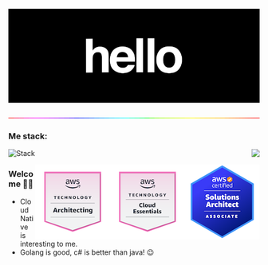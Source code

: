 

<p align="center">
  <img alig src="https://github.com/Thakay/Thakay/blob/main/hi4.gif" />
</p>

<p align="center">
  <img alig src="https://github.com/Thakay/Thakay/blob/main/gradian.gif" />
</p>

### Me stack:

![Stack](https://skillicons.dev/icons?i=go,py,kubernetes,ts,docker,kafka,postgres,mysql,redis,azure,aws,bash,cs,dotnet,js,vue,linux,git,github,gitlab,django,flask,mongodb,terraform&perline=6)
<img align="right" src="https://github-readme-stats.vercel.app/api?username=Thakay&show_icons=true&icon_color=1EDA32&text_color=718096&bg_color=00000000&hide_title=true&hide_border=true" />


<a href="https://www.credly.com/badges/29c17b31-3f85-4800-87ed-9a4ac8f48b84/public_url">
    <img align="right" src="https://github.com/Thakay/Thakay/blob/main/awssa.png" />
</a>

<a href="https://www.credly.com/badges/416f0b1b-cc04-4bf9-bf2c-1e454b40f89d/public_url">
    <img align="right" src="https://github.com/Thakay/Thakay/blob/main/awsce.png" />
</a>

<a href="https://www.credly.com/badges/65d9cd6f-e6c5-488c-bdeb-498518edbe57/public_url">
    <img align="right" src="https://github.com/Thakay/Thakay/blob/main/awsta.png" />
</a>

### Welcome 🙋‍♂️

- Cloud Native is interesting to me.
- Golang is good, c# is better than java! :wink:
